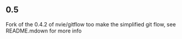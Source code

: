0.5
-----
Fork of the 0.4.2 of nvie/gitflow too make the simplified git flow, see README.mdown for more info